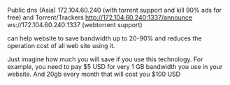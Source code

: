Public dns (Asia)
172.104.60.240 (with torrent support and kill 90% ads for free) 
and
Torrent/Trackers
http://172.104.60.240:1337/announce
ws://172.104.60.240:1337 (webtorrent support)

can help website to save bandwidth up to 20-90% and reduces the operation cost of all web site using it.

Just imagine how much you will save if you use this technology. For example, you need to pay $5 USD for very 1 GB bandwidth you use in your website. And 20gb every month that will cost you $100 USD

